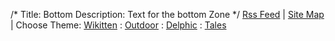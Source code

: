 /*
Title: Bottom
Description: Text for the bottom Zone
*/
[Rss Feed](%base_url%/feed)  |  [Site Map](%base_url%/sitemap.xml) | Choose Theme: [Wikitten](?sitetheme=wikitten) : [Outdoor](?sitetheme=outdoor0) : [Delphic](?sitetheme=delphic) : [Tales](?sitetheme=tales)